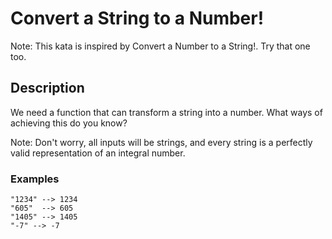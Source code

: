 # Convert a String to a Number!
Note: This kata is inspired by Convert a Number to a String!. Try that one too.

## Description
We need a function that can transform a string into a number. What ways of achieving this do you know?

Note: Don't worry, all inputs will be strings, and every string is a perfectly valid representation of an integral number.

### Examples
```
"1234" --> 1234
"605"  --> 605
"1405" --> 1405
"-7" --> -7
```
